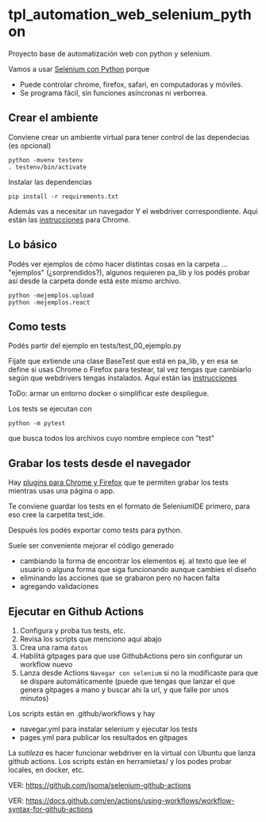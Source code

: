 # tpl_automation_web_selenium_python
Proyecto base de automatización web con python y selenium.

Vamos a usar [Selenium con Python](https://selenium-python.readthedocs.io/getting-started.html) porque

* Puede controlar chrome, firefox, safari, en computadoras y móviles.
* Se programa fácil, sin funciones asíncronas ni verborrea.

## Crear el ambiente

Conviene crear un ambiente virtual para tener control de las dependecias (es opcional)
~~~
python -mvenv testenv
. testenv/bin/activate
~~~

Instalar las dependencias
~~~
pip install -r requirements.txt
~~~

Además vas a necesitar un navegador Y el webdriver correspondiente. Aquí están las [instrucciones](https://chromedriver.chromium.org/getting-started) para Chrome.

## Lo básico

Podés ver ejemplos de cómo hacer distintas cosas en la carpeta ... "ejemplos" (¿sorprendidos?), algunos requieren pa_lib y los podés probar así desde la carpeta donde está este mismo archivo.

~~~
python -mejemplos.upload
python -mejemplos.react
~~~

## Como tests

Podés partir del ejemplo en tests/test_00_ejemplo.py

Fijate que extiende una clase BaseTest que está en pa_lib, y en esa se define si usas Chrome o Firefox para testear, tal vez tengas que cambiarlo según que webdrivers tengas instalados. Aquí están las [instrucciones](https://chromedriver.chromium.org/getting-started)

ToDo: armar un entorno docker o simplificar este despliegue.

Los tests se ejecutan con

~~~
python -m pytest
~~~

que busca todos los archivos cuyo nombre empiece con "test" 

## Grabar los tests desde el navegador

Hay [plugins para Chrome y Firefox](https://www.selenium.dev/selenium-ide/) que te permiten grabar los tests mientras usas una página o app. 

Te conviene guardar los tests en el formato de SeleniumIDE primero, para eso cree la carpetita test_ide.

Después los podés exportar como tests para python.

Suele ser conveniente mejorar el código generado

* cambiando la forma de encontrar los elementos ej. al texto que lee el usuario o alguna forma que siga funcionando aunque cambies el diseño
* eliminando las acciones que se grabaron pero no hacen falta
* agregando validaciones

## Ejecutar en Github Actions

1. Configura y proba tus tests, etc.
2. Revisa los scripts que menciono aquí abajo
3. Crea una rama `datos`
4. Habilitá gitpages para que use GithubActions pero sin configurar un workflow nuevo
4. Lanza desde Actions `Navegar con selenium` si no la modificaste para que se dispare automáticamente
    (puede que tengas que lanzar el que genera gitpages a mano y buscar ahi la url, y que falle por unos minutos)

Los scripts están en .github/workflows y hay 

* navegar.yml para instalar selenium y ejecutar los tests
* pages.yml para publicar los resultados en gitpages

La _sutileza_ es hacer funcionar webdriver en la virtual con Ubuntu que lanza github actions. Los scripts están en herramietas/ y los podes probar locales, en docker, etc.

VER: https://github.com/jsoma/selenium-github-actions

VER: https://docs.github.com/en/actions/using-workflows/workflow-syntax-for-github-actions
